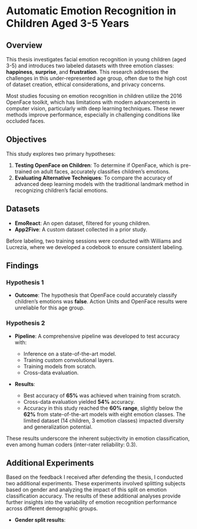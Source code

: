 # Automatic Emotion Recognition in Children Aged 3-5 Years

## Overview

This thesis investigates facial emotion recognition in young children (aged 3-5) and introduces two labeled datasets with three emotion classes: **happiness**, **surprise**, and **frustration**. This research addresses the challenges in this under-represented age group, often due to the high cost of dataset creation, ethical considerations, and privacy concerns.

Most studies focusing on emotion recognition in children utilize the 2016 OpenFace toolkit, which has limitations with modern advancements in computer vision, particularly with deep learning techniques. These newer methods improve performance, especially in challenging conditions like occluded faces.

## Objectives

This study explores two primary hypotheses:
1. **Testing OpenFace on Children**: To determine if OpenFace, which is pre-trained on adult faces, accurately classifies children’s emotions.
2. **Evaluating Alternative Techniques**: To compare the accuracy of advanced deep learning models with the traditional landmark method in recognizing children’s facial emotions.

## Datasets

- **EmoReact**: An open dataset, filtered for young children.
- **App2Five**: A custom dataset collected in a prior study.

Before labeling, two training sessions were conducted with Williams and Lucrezia, where we developed a codebook to ensure consistent labeling.

## Findings

### Hypothesis 1
- **Outcome**: The hypothesis that OpenFace could accurately classify children’s emotions was **false**. Action Units and OpenFace results were unreliable for this age group.

### Hypothesis 2
- **Pipeline**: A comprehensive pipeline was developed to test accuracy with:
  - Inference on a state-of-the-art model.
  - Training custom convolutional layers.
  - Training models from scratch.
  - Cross-data evaluation.

- **Results**: 
  - Best accuracy of **65%** was achieved when training from scratch.
  - Cross-data evaluation yielded **54%** accuracy.
  - Accuracy in this study reached the **60% range**, slightly below the **62%** from state-of-the-art models with eight emotion classes. The limited dataset (14 children, 3 emotion classes) impacted diversity and generalization potential.

These results underscore the inherent subjectivity in emotion classification, even among human coders (inter-rater reliability: 0.3).

## Additional Experiments

Based on the feedback I received after defending the thesis, I conducted two additional experiments. These experiments involved splitting subjects based on gender and analyzing the impact of this split on emotion classification accuracy. The results of these additional analyses provide further insights into the variability of emotion recognition performance across different demographic groups.

- **Gender split results**: 
